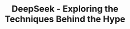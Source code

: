 ---
title: "DeepSeek - Exploring the Techniques Behind the Hype"
slug: "deepseek-exploring-the-techniques"
draft: false
event_date: "2025-02-07"
image: "img/resources/webinars/2025-02-07-deepseek-exploring-the-techniques.png"
name: "DeepSeek - Exploring the Techniques Behind the Hype"
description: "Watch us break down some of the key engineering techniques utilized in DeepSeek R1, as well as the potential financial and strategic implications for enterprises."
events: ['Webinar']
registration_link:
call_to_action:
video_link: https://www.youtube.com/embed/AvvNgvZ3VsU?si=ML4lkLUnbEmO4lTR
audio_link:
categories: ['Video']
presenters: ['Rebecca Bilbro', 'Edwin Schmierer']
topics: ['AI', 'DeepSeek', 'LLMs']
photo_credit:
---